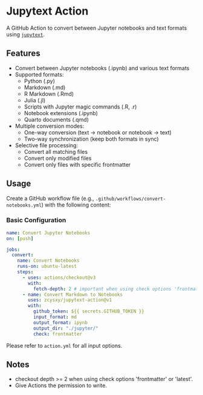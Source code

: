 # Jupytext Action

A GitHub Action to convert between Jupyter notebooks and text formats using [`jupytext`](https://jupytext.readthedocs.io/).

## Features

- Convert between Jupyter notebooks (.ipynb) and various text formats
- Supported formats:
  - Python (.py)
  - Markdown (.md)
  - R Markdown (.Rmd)
  - Julia (.jl)
  - Scripts with Jupyter magic commands (.R, .r)
  - Notebook extensions (.ipynb)
  - Quarto documents (.qmd)
- Multiple conversion modes:
  - One-way conversion (text → notebook or notebook → text)
  - Two-way synchronization (keep both formats in sync)
- Selective file processing:
  - Convert all matching files
  - Convert only modified files
  - Convert only files with specific frontmatter

## Usage

Create a GitHub workflow file (e.g., `.github/workflows/convert-notebooks.yml`) with the following content:

### Basic Configuration

```yaml
name: Convert Jupyter Notebooks
on: [push]

jobs:
  convert:
    name: Convert Notebooks
    runs-on: ubuntu-latest
    steps:
      - uses: actions/checkout@v3
        with:
          fetch-depth: 2 # important when using check options 'frontmatter' or 'latest'
      - name: Convert Markdown to Notebooks
        uses: zcysxy/jupytext-action@v1
        with:
          github_token: ${{ secrets.GITHUB_TOKEN }}
          input_format: md
          output_format: ipynb
          output_dir: "./jupyter/"
          check: frontmatter
```

Please refer to `action.yml` for all input options.

## Notes

- checkout depth >= 2 when using check options 'frontmatter' or 'latest'.
- Give Actions the permission to write.
